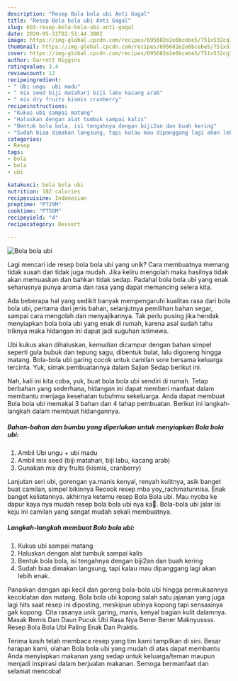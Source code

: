 ```yaml
---
description: "Resep Bola bola ubi Anti Gagal"
title: "Resep Bola bola ubi Anti Gagal"
slug: 603-resep-bola-bola-ubi-anti-gagal
date: 2020-05-31T02:51:44.300Z
image: https://img-global.cpcdn.com/recipes/695682e2e6bcebe5/751x532cq70/bola-bola-ubi-foto-resep-utama.jpg
thumbnail: https://img-global.cpcdn.com/recipes/695682e2e6bcebe5/751x532cq70/bola-bola-ubi-foto-resep-utama.jpg
cover: https://img-global.cpcdn.com/recipes/695682e2e6bcebe5/751x532cq70/bola-bola-ubi-foto-resep-utama.jpg
author: Garrett Higgins
ratingvalue: 3.4
reviewcount: 12
recipeingredient:
- " Ubi ungu  ubi madu"
- " mix seed biji matahari biji labu kacang arab"
- " mix dry fruits kismis cranberry"
recipeinstructions:
- "Kukus ubi sampai matang"
- "Haluskan dengan alat tumbuk sampai kalis"
- "Bentuk bola bola, isi tengahnya dengan biji2an dan buah kering"
- "Sudah biaa dimakan langsung, tapi kalau mau dipanggang lagi akan lebih enak."
categories:
- Resep
tags:
- bola
- bola
- ubi

katakunci: bola bola ubi 
nutrition: 182 calories
recipecuisine: Indonesian
preptime: "PT29M"
cooktime: "PT56M"
recipeyield: "4"
recipecategory: Dessert

---
```



![Bola bola ubi](https://img-global.cpcdn.com/recipes/695682e2e6bcebe5/751x532cq70/bola-bola-ubi-foto-resep-utama.jpg)

Lagi mencari ide resep bola bola ubi yang unik? Cara membuatnya memang tidak susah dan tidak juga mudah. Jika keliru mengolah maka hasilnya tidak akan memuaskan dan bahkan tidak sedap. Padahal bola bola ubi yang enak seharusnya punya aroma dan rasa yang dapat memancing selera kita.

Ada beberapa hal yang sedikit banyak mempengaruhi kualitas rasa dari bola bola ubi, pertama dari jenis bahan, selanjutnya pemilihan bahan segar, sampai cara mengolah dan menyajikannya. Tak perlu pusing jika hendak menyiapkan bola bola ubi yang enak di rumah, karena asal sudah tahu triknya maka hidangan ini dapat jadi suguhan istimewa.

Ubi kukus akan dihaluskan, kemudian dicampur dengan bahan simpel seperti gula bubuk dan tepung sagu, dibentuk bulat, lalu digoreng hingga matang. Bola-bola ubi garing cocok untuk camilan sore bersama keluarga tercinta. Yuk, simak pembuatannya dalam Sajian Sedap berikut ini.


Nah, kali ini kita coba, yuk, buat bola bola ubi sendiri di rumah. Tetap berbahan yang sederhana, hidangan ini dapat memberi manfaat dalam membantu menjaga kesehatan tubuhmu sekeluarga. Anda dapat membuat Bola bola ubi memakai 3 bahan dan 4 tahap pembuatan. Berikut ini langkah-langkah dalam membuat hidangannya.

<!--inarticleads1-->

##### Bahan-bahan dan bumbu yang diperlukan untuk menyiapkan Bola bola ubi:

1. Ambil  Ubi ungu + ubi madu
1. Ambil  mix seed (biji matahari, biji labu, kacang arab)
1. Gunakan  mix dry fruits (kismis, cranberry)


Lanjutan seri ubi, gorengan ya.manis kenyal, renyah kulitnya, asik banget buat camilan, simpel bikinnya Recook resep mba yoy_rachmatunnisa. Enak banget keliatannya. akhirnya ketemu resep Bola Bola ubi. Mau nyoba ke dapur kaya nya mudah resep bola bola ubi nya ka🙏. Bola-bola ubi jalar isi keju ini camilan yang sangat mudah sekali membuatnya. 

<!--inarticleads2-->

##### Langkah-langkah membuat Bola bola ubi:

1. Kukus ubi sampai matang
1. Haluskan dengan alat tumbuk sampai kalis
1. Bentuk bola bola, isi tengahnya dengan biji2an dan buah kering
1. Sudah biaa dimakan langsung, tapi kalau mau dipanggang lagi akan lebih enak.


Panaskan dengan api kecil dan goreng bola-bola ubi hingga permukaannya kecoklatan dan matang. Bola bola ubi kopong salah satu jajanan yang juga lagi hits saat resep ini diposting, meskipun ubinya kopong tapi sensasinya gak kopong. Cita rasanya unik garing, manis, kenyal bagian kulit dalamnya. Masak Remis Dan Daun Pucuk Ubi Rasa Nya Bener Bener Maknyussss. Resep Bola Bola Ubi Paling Enak Dan Praktis. 

Terima kasih telah membaca resep yang tim kami tampilkan di sini. Besar harapan kami, olahan Bola bola ubi yang mudah di atas dapat membantu Anda menyiapkan makanan yang sedap untuk keluarga/teman maupun menjadi inspirasi dalam berjualan makanan. Semoga bermanfaat dan selamat mencoba!
